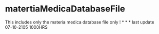 # matertiaMedicaDatabaseFile
This includes only the materia medica database file only !
*
*
*
last update 07-10-2105 1000HRS
